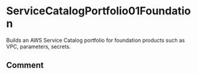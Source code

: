 # ServiceCatalogPortfolio01Foundation
Builds an AWS Service Catalog portfolio for foundation products such as VPC, parameters, secrets.

## Comment